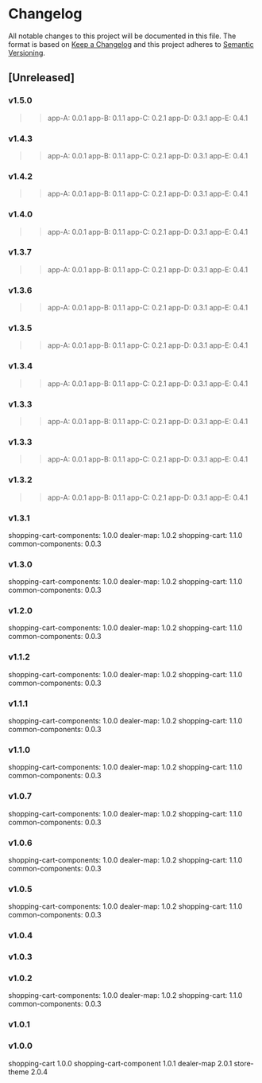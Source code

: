 # Changelog
All notable changes to this project will be documented in this file.
The format is based on [Keep a Changelog](http://keepachangelog.com/en/1.0.0/)
and this project adheres to [Semantic Versioning](http://semver.org/spec/v2.0.0.html).

## [Unreleased]

### v1.5.0

 >> app-A: 0.0.1
 >> app-B: 0.1.1
 >> app-C: 0.2.1
 >> app-D: 0.3.1
 >> app-E: 0.4.1


### v1.4.3

 >> app-A: 0.0.1
 >> app-B: 0.1.1
 >> app-C: 0.2.1
 >> app-D: 0.3.1
 >> app-E: 0.4.1


### v1.4.2

 >> app-A: 0.0.1
 >> app-B: 0.1.1
 >> app-C: 0.2.1
 >> app-D: 0.3.1
 >> app-E: 0.4.1


### v1.4.0

 >> app-A: 0.0.1
 >> app-B: 0.1.1
 >> app-C: 0.2.1
 >> app-D: 0.3.1
 >> app-E: 0.4.1


### v1.3.7

 >> app-A: 0.0.1
 >> app-B: 0.1.1
 >> app-C: 0.2.1
 >> app-D: 0.3.1
 >> app-E: 0.4.1


### v1.3.6

 >> app-A: 0.0.1
 >> app-B: 0.1.1
 >> app-C: 0.2.1
 >> app-D: 0.3.1
 >> app-E: 0.4.1


### v1.3.5

 >> app-A: 0.0.1
 >> app-B: 0.1.1
 >> app-C: 0.2.1
 >> app-D: 0.3.1
 >> app-E: 0.4.1


### v1.3.4

 >> app-A: 0.0.1
 >> app-B: 0.1.1
 >> app-C: 0.2.1
 >> app-D: 0.3.1
 >> app-E: 0.4.1


### v1.3.3

 >> app-A: 0.0.1
 >> app-B: 0.1.1
 >> app-C: 0.2.1
 >> app-D: 0.3.1
 >> app-E: 0.4.1


### v1.3.3

 >> app-A: 0.0.1
 >> app-B: 0.1.1
 >> app-C: 0.2.1
 >> app-D: 0.3.1
 >> app-E: 0.4.1


### v1.3.2

 >> app-A: 0.0.1
 >> app-B: 0.1.1
 >> app-C: 0.2.1
 >> app-D: 0.3.1
 >> app-E: 0.4.1



### v1.3.1

 shopping-cart-components: 1.0.0
 dealer-map: 1.0.2
 shopping-cart: 1.1.0
 common-components: 0.0.3


### v1.3.0

 shopping-cart-components: 1.0.0
 dealer-map: 1.0.2
 shopping-cart: 1.1.0
 common-components: 0.0.3



### v1.2.0

 shopping-cart-components: 1.0.0
 dealer-map: 1.0.2
 shopping-cart: 1.1.0
 common-components: 0.0.3


### v1.1.2

 shopping-cart-components: 1.0.0
 dealer-map: 1.0.2
 shopping-cart: 1.1.0
 common-components: 0.0.3


### v1.1.1

 shopping-cart-components: 1.0.0
 dealer-map: 1.0.2
 shopping-cart: 1.1.0
 common-components: 0.0.3


### v1.1.0

 shopping-cart-components: 1.0.0
 dealer-map: 1.0.2
 shopping-cart: 1.1.0
 common-components: 0.0.3


### v1.0.7

 shopping-cart-components: 1.0.0
 dealer-map: 1.0.2
 shopping-cart: 1.1.0
 common-components: 0.0.3


### v1.0.6

 shopping-cart-components: 1.0.0
 dealer-map: 1.0.2
 shopping-cart: 1.1.0
 common-components: 0.0.3


### v1.0.5

 shopping-cart-components: 1.0.0
 dealer-map: 1.0.2
 shopping-cart: 1.1.0
 common-components: 0.0.3


### v1.0.4



### v1.0.3



### v1.0.2

 shopping-cart-components: 1.0.0
 dealer-map: 1.0.2
 shopping-cart: 1.1.0
 common-components: 0.0.3


### v1.0.1



### v1.0.0

shopping-cart 1.0.0
shopping-cart-component 1.0.1
dealer-map 2.0.1
store-theme 2.0.4
 
